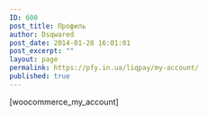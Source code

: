 ```yaml
---
ID: 600
post_title: Профиль
author: Dsqwared
post_date: 2014-01-28 16:01:01
post_excerpt: ""
layout: page
permalink: https://pfy.in.ua/liqpay/my-account/
published: true
---
```

[woocommerce_my_account]